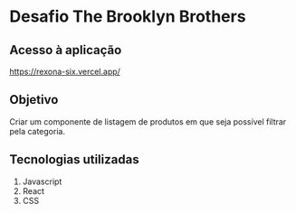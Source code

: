 # Desafio The Brooklyn Brothers

## Acesso à aplicação
https://rexona-six.vercel.app/
## Objetivo
Criar um componente de listagem de produtos em que seja possível filtrar pela categoria.

## Tecnologias utilizadas
1. Javascript
2. React
3. CSS